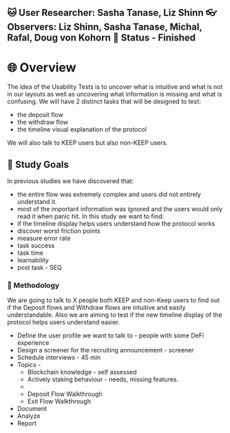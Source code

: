 🐱 User Researcher: Sasha Tanase, Liz Shinn
👓 Observers: Liz Shinn, Sasha Tanase, Michal, Rafal, Doug von Kohorn
🚀 Status -  Finished
---
# 🌐 Overview
The idea of the Usability Tests is to uncover what is intuitive and what is not in our layouts as well as uncovering what information is missing and what is confusing. 
We will have 2 distinct tasks that will be designed to test:
* the deposit flow
* the withdraw flow
* the timeline visual explanation of the protocol

We will also talk to KEEP users but also non-KEEP users.

## 🎯 Study Goals
In previous studies we have discovered that:
* the entire flow was extremely complex and users did not entirely understand it.
* most of the important information was ignored and the users would only read it when panic hit.
In this study we want to find:
* if the timeline display helps users understand how the protocol works
* discover worst friction points
* measure error rate
* task success
* task time
* learnability
* post task - SEQ

### 💬 Methodology
We are going to talk to X people both KEEP and non-Keep users to find out if the Deposit flows and Withdraw flows are intuitive and easily understandable. Also we are aiming to test if the new timeline display of the protocol helps users understand easier. 
* Define the user profile we want to talk to - people with some DeFi experience
* Design a screener for the recruiting announcement - screener
* Schedule interviews - 45 min 
* Topics - 
  * Blockchain knowledge - self assessed
  * Actively staking behaviour - needs, missing features.
  * 
  * Deposit Flow Walkthrough
  * Exit Flow Walkthrough
* Document
* Analyze
* Report
